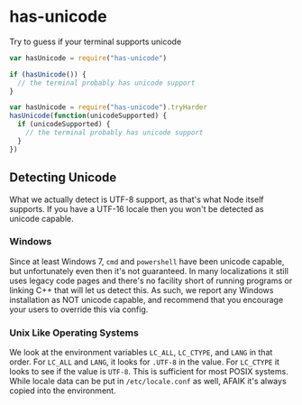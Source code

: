 has-unicode
===========

Try to guess if your terminal supports unicode

```javascript
var hasUnicode = require("has-unicode")

if (hasUnicode()) {
  // the terminal probably has unicode support
}
```

```javascript
var hasUnicode = require("has-unicode").tryHarder
hasUnicode(function(unicodeSupported) {
  if (unicodeSupported) {
    // the terminal probably has unicode support
  }
})
```

## Detecting Unicode

What we actually detect is UTF-8 support, as that's what Node itself supports. If you have a UTF-16 locale then you
won't be detected as unicode capable.

### Windows

Since at least Windows 7, `cmd` and `powershell` have been unicode capable, but unfortunately even then it's not
guaranteed. In many localizations it still uses legacy code pages and there's no facility short of running programs or
linking C++ that will let us detect this. As such, we report any Windows installation as NOT unicode capable, and
recommend that you encourage your users to override this via config.

### Unix Like Operating Systems

We look at the environment variables `LC_ALL`, `LC_CTYPE`, and `LANG` in that order. For `LC_ALL` and `LANG`, it looks
for `.UTF-8` in the value. For `LC_CTYPE` it looks to see if the value is `UTF-8`. This is sufficient for most POSIX
systems. While locale data can be put in `/etc/locale.conf`
as well, AFAIK it's always copied into the environment.

